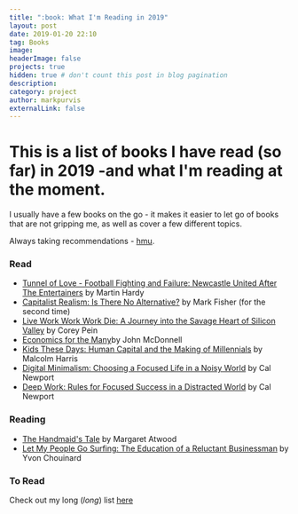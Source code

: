 ```yaml
---
title: ":book: What I'm Reading in 2019"
layout: post
date: 2019-01-20 22:10
tag: Books
image:
headerImage: false
projects: true
hidden: true # don't count this post in blog pagination
description:
category: project
author: markpurvis
externalLink: false
---
```




<h1>This is a list of books I have read (so far) in 2019 -and what I'm reading at the moment.</h1>

<p>I usually have a few books on the go - it makes it easier to let go of books that are not gripping me, as well as cover a few different topics.</p>

<p> Always taking recommendations - <a href="https://www.twitter.com/markprvs/">hmu</a>.


<h3>Read</h3>
<ul class="read">
	<li><a href="https://www.goodreads.com/book/show/33547365-tunnel-of-love">Tunnel of Love - Football Fighting and Failure: Newcastle United After The Entertainers</a> by Martin Hardy</li>
	<li><a href="https://www.goodreads.com/book/show/6763725-capitalist-realism">Capitalist Realism: Is There No Alternative?</a> by Mark Fisher (for the second time) </li>
	<li><a href="https://www.goodreads.com/book/show/35684687-live-work-work-work-die">Live Work Work Work Die: A Journey into the Savage Heart of Silicon Valley</a> by Corey Pein</li>
	<li><a href="https://www.goodreads.com/book/show/41967145-economics-for-the-many">Economics for the Many</a>by John McDonnell</li>
	<li><a href="https://www.goodreads.com/book/show/34523218-kids-these-days">Kids These Days: Human Capital and the Making of Millennials</a> by Malcolm Harris</li>
	<li><a href="https://www.goodreads.com/book/show/40672036-digital-minimalism">Digital Minimalism: Choosing a Focused Life in a Noisy World</a> by Cal Newport</li>
	<li><a href="https://www.goodreads.com/book/show/25744928-deep-work">Deep Work: Rules for Focused Success in a Distracted World</a> by Cal Newport</li>
</ul>

<h3>Reading</h3>
<ul class="reading">
	<li><a href="https://www.goodreads.com/book/show/38447.The_Handmaid_s_Tale">The Handmaid's Tale</a> by Margaret Atwood</li>
	<li><a href="https://www.goodreads.com/book/show/22155.Let_My_People_Go_Surfing">Let My People Go Surfing: The Education of a Reluctant Businessman</a> by Yvon Chouinard</li>
	
</ul>

<h3>To Read</h3>
<p>Check out my long (<i>long</i>) list <a href="//www.goodreads.com/review/list/9918109">here</a></p>
